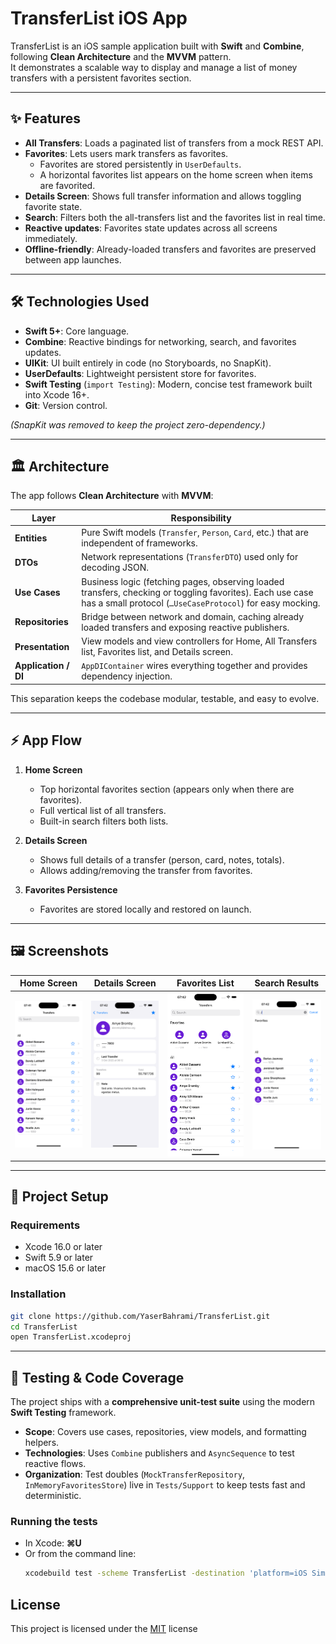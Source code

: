 # TransferList iOS App

TransferList is an iOS sample application built with **Swift** and **Combine**, following **Clean Architecture** and the **MVVM** pattern.  
It demonstrates a scalable way to display and manage a list of money transfers with a persistent favorites section.

---

## ✨ Features

- **All Transfers**: Loads a paginated list of transfers from a mock REST API.
- **Favorites**: Lets users mark transfers as favorites.  
  - Favorites are stored persistently in `UserDefaults`.
  - A horizontal favorites list appears on the home screen when items are favorited.
- **Details Screen**: Shows full transfer information and allows toggling favorite state.
- **Search**: Filters both the all-transfers list and the favorites list in real time.
- **Reactive updates**: Favorites state updates across all screens immediately.
- **Offline-friendly**: Already-loaded transfers and favorites are preserved between app launches.

---

## 🛠 Technologies Used

- **Swift 5+**: Core language.
- **Combine**: Reactive bindings for networking, search, and favorites updates.
- **UIKit**: UI built entirely in code (no Storyboards, no SnapKit).
- **UserDefaults**: Lightweight persistent store for favorites.
- **Swift Testing** (`import Testing`): Modern, concise test framework built into Xcode 16+.
- **Git**: Version control.

*(SnapKit was removed to keep the project zero-dependency.)*

---

## 🏛 Architecture

The app follows **Clean Architecture** with **MVVM**:

| Layer            | Responsibility |
|------------------|----------------|
| **Entities**     | Pure Swift models (`Transfer`, `Person`, `Card`, etc.) that are independent of frameworks. |
| **DTOs**         | Network representations (`TransferDTO`) used only for decoding JSON. |
| **Use Cases**    | Business logic (fetching pages, observing loaded transfers, checking or toggling favorites). Each use case has a small protocol (`…UseCaseProtocol`) for easy mocking. |
| **Repositories** | Bridge between network and domain, caching already loaded transfers and exposing reactive publishers. |
| **Presentation** | View models and view controllers for Home, All Transfers list, Favorites list, and Details screen. |
| **Application / DI** | `AppDIContainer` wires everything together and provides dependency injection. |

This separation keeps the codebase modular, testable, and easy to evolve.

---

## ⚡️ App Flow

1. **Home Screen**  
   - Top horizontal favorites section (appears only when there are favorites).  
   - Full vertical list of all transfers.  
   - Built-in search filters both lists.

2. **Details Screen**  
   - Shows full details of a transfer (person, card, notes, totals).  
   - Allows adding/removing the transfer from favorites.

3. **Favorites Persistence**  
   - Favorites are stored locally and restored on launch.

---

## 🖼 Screenshots

| Home Screen | Details Screen | Favorites List | Search Results |
|-------------|---------------|----------------|----------------|
| ![Home](TransferList/Screenshots/sc1.png) | ![Details](TransferList/Screenshots/sc3.png) | ![Favorites](TransferList/Screenshots/sc4.png) | ![Search](TransferList/Screenshots/sc2.png) |

---

## 🧩 Project Setup

### Requirements
- Xcode 16.0 or later  
- Swift 5.9 or later  
- macOS 15.6 or later

### Installation
```bash
git clone https://github.com/YaserBahrami/TransferList.git
cd TransferList
open TransferList.xcodeproj
```
---
## 🧪 Testing & Code Coverage

The project ships with a **comprehensive unit-test suite** using the modern **Swift Testing** framework.

- **Scope**: Covers use cases, repositories, view models, and formatting helpers.
- **Technologies**: Uses `Combine` publishers and `AsyncSequence` to test reactive flows.
- **Organization**: Test doubles (`MockTransferRepository`, `InMemoryFavoritesStore`) live in `Tests/Support` to keep tests fast and deterministic.

### Running the tests
- In Xcode: **⌘U**  
- Or from the command line:
  ```bash
  xcodebuild test -scheme TransferList -destination 'platform=iOS Simulator,name=iPhone 16'
  ```

## License

This project is licensed under the [MIT](https://choosealicense.com/licenses/mit/) license
